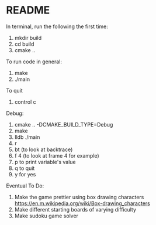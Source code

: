 # README

In terminal, run the following the first time:

1. mkdir build
2. cd build
3. cmake ..

To run code in general:

1. make
2. ./main

To quit

1. control c

Debug:

1. cmake .. -DCMAKE_BUILD_TYPE=Debug
2. make
3. lldb ./main
4. r
5. bt (to look at backtrace)
6. f 4 (to look at frame 4 for example)
7. p <variable> to print variable's value
8. q to quit
9. y for yes

Eventual To Do:
1. Make the game prettier using box drawing characters
https://en.m.wikipedia.org/wiki/Box-drawing_characters
2. Make different starting boards of varying difficulty
3. Make sudoku game solver
